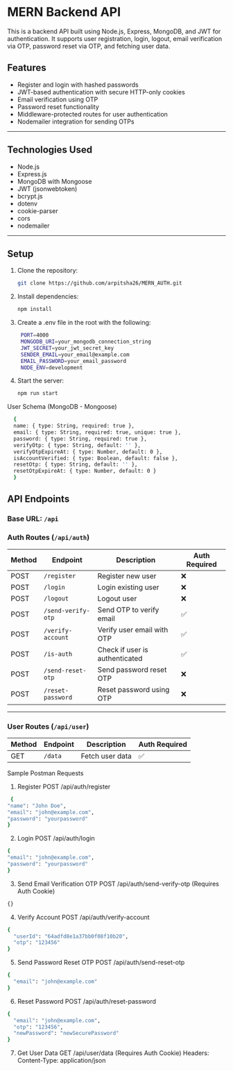 # MERN Backend API

This is a backend API built using Node.js, Express, MongoDB, and JWT for authentication. It supports user registration, login, logout, email verification via OTP, password reset via OTP, and fetching user data.

## Features

- Register and login with hashed passwords
- JWT-based authentication with secure HTTP-only cookies
- Email verification using OTP
- Password reset functionality
- Middleware-protected routes for user authentication
- Nodemailer integration for sending OTPs

---

## Technologies Used

- Node.js
- Express.js
- MongoDB with Mongoose
- JWT (jsonwebtoken)
- bcrypt.js
- dotenv
- cookie-parser
- cors
- nodemailer

---

## Setup

1. Clone the repository:
   ```bash
   git clone https://github.com/arpitsha26/MERN_AUTH.git
2. Install dependencies:
   ```bash
   npm install
3. Create a .env file in the root with the following:
   ```bash
    PORT=4000
    MONGODB_URI=your_mongodb_connection_string
    JWT_SECRET=your_jwt_secret_key
    SENDER_EMAIL=your_email@example.com
    EMAIL_PASSWORD=your_email_password
    NODE_ENV=development
4. Start the server:
   ```bash
   npm run start

User Schema (MongoDB - Mongoose)
```bash
  {
  name: { type: String, required: true },
  email: { type: String, required: true, unique: true },
  password: { type: String, required: true },
  verifyOtp: { type: String, default: '' },
  verifyOtpExpireAt: { type: Number, default: 0 },
  isAccountVerified: { type: Boolean, default: false },
  resetOtp: { type: String, default: '' },
  resetOtpExpireAt: { type: Number, default: 0 }
  }
```
## API Endpoints

### Base URL: `/api`

### Auth Routes (`/api/auth`)

| Method | Endpoint             | Description                    | Auth Required |
|--------|----------------------|--------------------------------|----------------|
| POST   | `/register`          | Register new user              | ❌             |
| POST   | `/login`             | Login existing user            | ❌             |
| POST   | `/logout`            | Logout user                    | ❌             |
| POST   | `/send-verify-otp`   | Send OTP to verify email       | ✅             |
| POST   | `/verify-account`    | Verify user email with OTP     | ✅             |
| POST   | `/is-auth`           | Check if user is authenticated | ✅             |
| POST   | `/send-reset-otp`    | Send password reset OTP        | ❌             |
| POST   | `/reset-password`    | Reset password using OTP       | ❌             |

---

### User Routes (`/api/user`)

| Method | Endpoint    | Description      | Auth Required |
|--------|-------------|------------------|----------------|
| GET    | `/data`     | Fetch user data  | ✅             |


Sample Postman Requests
1. Register
POST /api/auth/register
  ```bash
   {
  "name": "John Doe",
  "email": "john@example.com",
  "password": "yourpassword"
 }
```

2. Login
POST /api/auth/login
  ```bash
{
  "email": "john@example.com",
  "password": "yourpassword"
}
```

3. Send Email Verification OTP
POST /api/auth/send-verify-otp
(Requires Auth Cookie)
```bash
{}
```

4. Verify Account
POST /api/auth/verify-account
```bash
{
  "userId": "64adfd8e1a37bb0f08f10b20",
  "otp": "123456"
}
```
5. Send Password Reset OTP
POST /api/auth/send-reset-otp
``` bash
{
  "email": "john@example.com"
}
```
6. Reset Password
POST /api/auth/reset-password
``` bash
{
  "email": "john@example.com",
  "otp": "123456",
  "newPassword": "newSecurePassword"
}
```

7. Get User Data
GET /api/user/data
(Requires Auth Cookie)
Headers:
Content-Type: application/json



   

   


